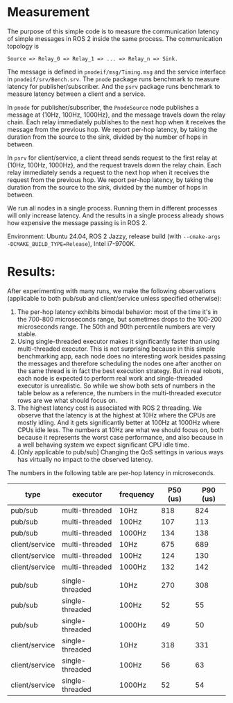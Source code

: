 # Measurement
The purpose of this simple code is to measure the communication latency
of simple messages in ROS 2 inside the same process.
The communication topology is 
```
Source => Relay_0 => Relay_1 => ... => Relay_n => Sink.
```

The message is defined in `pnodeif/msg/Timing.msg` and the service interface
in `pnodeif/srv/Bench.srv`. The `pnode` package runs benchmark to measure
latency for publisher/subscriber. And the `psrv` package runs benchmark to 
measure latency between a client and a service.

In `pnode` for publisher/subscriber, the `PnodeSource` node publishes
a message at {10Hz, 100Hz, 1000Hz}, and the message travels down the relay chain.
Each relay immediately publishes to the next hop when it receives
the message from the previous hop. We report per-hop latency, by taking
the duration from the source to the sink, divided by the number of hops
in between. 

In `psrv` for client/service, a client thread sends request to the first
relay at {10Hz, 100Hz, 1000Hz}, and the request travels down the relay chain.
Each relay immediately sends a request to the next hop when it receives
the request from the previous hop. We report per-hop latency, by taking
the duration from the source to the sink, divided by the number of hops
in between. 

We run all nodes in a single process. Running them in different processes
will only increase latency. And the results in a single process already
shows how expensive the message passing is in ROS 2. 

Environment: Ubuntu 24.04, ROS 2 Jazzy, 
release build (with `--cmake-args -DCMAKE_BUILD_TYPE=Release`),
Intel i7-9700K.

# Results:
After experimenting with many runs, we make the following observations 
(applicable to both pub/sub and client/service unless specified otherwise):
1. The per-hop latency exhibits bimodal behavior: 
    most of the time it's in the 700-800 microseconds range, but sometimes drops
    to the 100-200 microseconds range. The 50th and 90th percentile numbers 
    are very stable. 
2. Using single-threaded executor makes it significantly faster than
    using multi-threaded executor. This is not surprising because in this
    simple benchmarking app, each node
    does no interesting work besides passing the messages and therefore
    scheduling the nodes one after another on the same thread is in fact
    the best execution strategy. But in real robots, each node is expected
    to perform real work and single-threaded executor is unrealistic. 
    So while we show both sets of numbers in the table below as a reference, 
    the numbers in the multi-threaded executor rows are we what should focus on.
3. The highest latency cost is associated with ROS 2 threading. We observe
    that the latency is at the highest at 10Hz where the CPUs are mostly idling.
    And it gets significantly better at 100Hz at 1000Hz where CPUs idle less.
    The numbers at 10Hz are what we should focus on, both because it represents
    the worst case performance, and also because in a well behaving system
    we expect significant CPU idle time.
4. [Only applicable to pub/sub] Changing the QoS settings in various ways
    has virtually no impact to the observed latency.

The numbers in the following table are per-hop latency in microseconds.

| type           | executor        | frequency | P50 (us) | P90 (us) |
| -------------- | --------------- | --------- | -------- | -------- |
| pub/sub        | multi-threaded  | 10Hz      | 818      | 824      |
| pub/sub        | multi-threaded  | 100Hz     | 107      | 113      |
| pub/sub        | multi-threaded  | 1000Hz    | 134      | 138      |
| client/service | multi-threaded  | 10Hz      | 675      | 689      |
| client/service | multi-threaded  | 100Hz     | 124      | 130      |
| client/service | multi-threaded  | 1000Hz    | 132      | 142      |
|                |
| pub/sub        | single-threaded | 10Hz      | 270      | 308      |
| pub/sub        | single-threaded | 100Hz     | 52       | 55       |
| pub/sub        | single-threaded | 1000Hz    | 49       | 50       |
| client/service | single-threaded | 10Hz      | 318      | 331      |
| client/service | single-threaded | 100Hz     | 56       | 63       |
| client/service | single-threaded | 1000Hz    | 52       | 54       |


